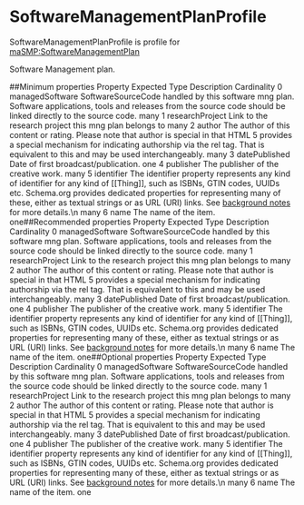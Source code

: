 <h1>SoftwareManagementPlanProfile</h1>

SoftwareManagementPlanProfile is profile for <a href='../../Types/SoftwareManagementPlan'>maSMP:SoftwareManagementPlan</a>

Software Management plan.

##Minimum properties
          Property Expected Type                                                                                                                                                                                                                                                                                                                                 Description Cardinality
0  managedSoftware                                                                                                                                                                                        SoftwareSourceCode handled by this software mng plan. Software applications, tools and releases from the source code should be linked directly to the source code.        many
1  researchProject                                                                                                                                                                                                                                                                                                     Link to the research project this mng plan belongs to        many
2           author                                                                                                                               The author of this content or rating. Please note that author is special in that HTML 5 provides a special mechanism for indicating authorship via the rel tag. That is equivalent to this and may be used interchangeably.        many
3    datePublished                                                                                                                                                                                                                                                                                                                      Date of first broadcast/publication.         one
4        publisher                                                                                                                                                                                                                                                                                                                       The publisher of the creative work.        many
5       identifier                The identifier property represents any kind of identifier for any kind of [[Thing]], such as ISBNs, GTIN codes, UUIDs etc. Schema.org provides dedicated properties for representing many of these, either as textual strings or as URL (URI) links. See [background notes](/docs/datamodel.html#identifierBg) for more details.\n                many
6             name                                                                                                                                                                                                                                                                                                                                     The name of the item.         one##Recommended properties
          Property Expected Type                                                                                                                                                                                                                                                                                                                                 Description Cardinality
0  managedSoftware                                                                                                                                                                                        SoftwareSourceCode handled by this software mng plan. Software applications, tools and releases from the source code should be linked directly to the source code.        many
1  researchProject                                                                                                                                                                                                                                                                                                     Link to the research project this mng plan belongs to        many
2           author                                                                                                                               The author of this content or rating. Please note that author is special in that HTML 5 provides a special mechanism for indicating authorship via the rel tag. That is equivalent to this and may be used interchangeably.        many
3    datePublished                                                                                                                                                                                                                                                                                                                      Date of first broadcast/publication.         one
4        publisher                                                                                                                                                                                                                                                                                                                       The publisher of the creative work.        many
5       identifier                The identifier property represents any kind of identifier for any kind of [[Thing]], such as ISBNs, GTIN codes, UUIDs etc. Schema.org provides dedicated properties for representing many of these, either as textual strings or as URL (URI) links. See [background notes](/docs/datamodel.html#identifierBg) for more details.\n                many
6             name                                                                                                                                                                                                                                                                                                                                     The name of the item.         one##Optional properties
          Property Expected Type                                                                                                                                                                                                                                                                                                                                 Description Cardinality
0  managedSoftware                                                                                                                                                                                        SoftwareSourceCode handled by this software mng plan. Software applications, tools and releases from the source code should be linked directly to the source code.        many
1  researchProject                                                                                                                                                                                                                                                                                                     Link to the research project this mng plan belongs to        many
2           author                                                                                                                               The author of this content or rating. Please note that author is special in that HTML 5 provides a special mechanism for indicating authorship via the rel tag. That is equivalent to this and may be used interchangeably.        many
3    datePublished                                                                                                                                                                                                                                                                                                                      Date of first broadcast/publication.         one
4        publisher                                                                                                                                                                                                                                                                                                                       The publisher of the creative work.        many
5       identifier                The identifier property represents any kind of identifier for any kind of [[Thing]], such as ISBNs, GTIN codes, UUIDs etc. Schema.org provides dedicated properties for representing many of these, either as textual strings or as URL (URI) links. See [background notes](/docs/datamodel.html#identifierBg) for more details.\n                many
6             name                                                                                                                                                                                                                                                                                                                                     The name of the item.         one